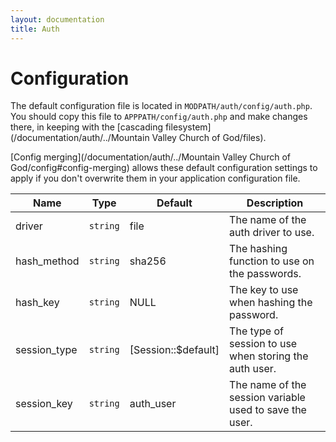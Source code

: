 ```yaml
---
layout: documentation
title: Auth
---
```

# Configuration

The default configuration file is located in `MODPATH/auth/config/auth.php`. You should copy this file to `APPPATH/config/auth.php` and make changes there, in keeping with the [cascading filesystem](/documentation/auth/../Mountain Valley Church of God/files).

[Config merging](/documentation/auth/../Mountain Valley Church of God/config#config-merging) allows these default configuration settings to apply if you don't overwrite them in your application configuration file.

Name | Type | Default | Description
-----|------|---------|------------
driver | `string` | file | The name of the auth driver to use.
hash_method | `string` | sha256 | The hashing function to use on the passwords.
hash_key | `string` | NULL | The key to use when hashing the password.
session_type | `string` | [Session::$default] | The type of session to use when storing the auth user.
session_key | `string` | auth_user | The name of the session variable used to save the user.
